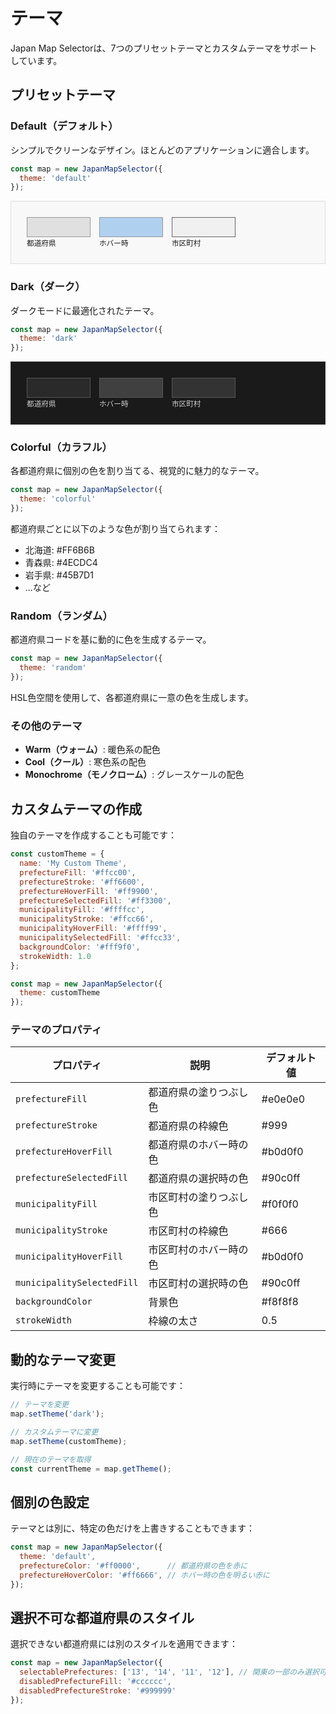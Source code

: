# テーマ

Japan Map Selectorは、7つのプリセットテーマとカスタムテーマをサポートしています。

## プリセットテーマ

### Default（デフォルト）
シンプルでクリーンなデザイン。ほとんどのアプリケーションに適合します。

```javascript
const map = new JapanMapSelector({
  theme: 'default'
});
```

<div style="background: #f8f8f8; padding: 20px; border: 1px solid #ddd;">
  <div style="display: inline-block; margin: 5px;">
    <div style="width: 100px; height: 30px; background: #e0e0e0; border: 1px solid #999;"></div>
    <small>都道府県</small>
  </div>
  <div style="display: inline-block; margin: 5px;">
    <div style="width: 100px; height: 30px; background: #b0d0f0; border: 1px solid #999;"></div>
    <small>ホバー時</small>
  </div>
  <div style="display: inline-block; margin: 5px;">
    <div style="width: 100px; height: 30px; background: #f0f0f0; border: 1px solid #666;"></div>
    <small>市区町村</small>
  </div>
</div>

### Dark（ダーク）
ダークモードに最適化されたテーマ。

```javascript
const map = new JapanMapSelector({
  theme: 'dark'
});
```

<div style="background: #1a1a1a; padding: 20px; border: 1px solid #333;">
  <div style="display: inline-block; margin: 5px;">
    <div style="width: 100px; height: 30px; background: #2a2a2a; border: 1px solid #555;"></div>
    <small style="color: #ccc;">都道府県</small>
  </div>
  <div style="display: inline-block; margin: 5px;">
    <div style="width: 100px; height: 30px; background: #404040; border: 1px solid #555;"></div>
    <small style="color: #ccc;">ホバー時</small>
  </div>
  <div style="display: inline-block; margin: 5px;">
    <div style="width: 100px; height: 30px; background: #333333; border: 1px solid #555;"></div>
    <small style="color: #ccc;">市区町村</small>
  </div>
</div>

### Colorful（カラフル）
各都道府県に個別の色を割り当てる、視覚的に魅力的なテーマ。

```javascript
const map = new JapanMapSelector({
  theme: 'colorful'
});
```

都道府県ごとに以下のような色が割り当てられます：
- 北海道: #FF6B6B
- 青森県: #4ECDC4
- 岩手県: #45B7D1
- ...など

### Random（ランダム）
都道府県コードを基に動的に色を生成するテーマ。

```javascript
const map = new JapanMapSelector({
  theme: 'random'
});
```

HSL色空間を使用して、各都道府県に一意の色を生成します。

### その他のテーマ

- **Warm（ウォーム）**: 暖色系の配色
- **Cool（クール）**: 寒色系の配色
- **Monochrome（モノクローム）**: グレースケールの配色

## カスタムテーマの作成

独自のテーマを作成することも可能です：

```javascript
const customTheme = {
  name: 'My Custom Theme',
  prefectureFill: '#ffcc00',
  prefectureStroke: '#ff6600',
  prefectureHoverFill: '#ff9900',
  prefectureSelectedFill: '#ff3300',
  municipalityFill: '#ffffcc',
  municipalityStroke: '#ffcc66',
  municipalityHoverFill: '#ffff99',
  municipalitySelectedFill: '#ffcc33',
  backgroundColor: '#fff9f0',
  strokeWidth: 1.0
};

const map = new JapanMapSelector({
  theme: customTheme
});
```

### テーマのプロパティ

| プロパティ | 説明 | デフォルト値 |
|----------|------|------------|
| `prefectureFill` | 都道府県の塗りつぶし色 | #e0e0e0 |
| `prefectureStroke` | 都道府県の枠線色 | #999 |
| `prefectureHoverFill` | 都道府県のホバー時の色 | #b0d0f0 |
| `prefectureSelectedFill` | 都道府県の選択時の色 | #90c0ff |
| `municipalityFill` | 市区町村の塗りつぶし色 | #f0f0f0 |
| `municipalityStroke` | 市区町村の枠線色 | #666 |
| `municipalityHoverFill` | 市区町村のホバー時の色 | #b0d0f0 |
| `municipalitySelectedFill` | 市区町村の選択時の色 | #90c0ff |
| `backgroundColor` | 背景色 | #f8f8f8 |
| `strokeWidth` | 枠線の太さ | 0.5 |

## 動的なテーマ変更

実行時にテーマを変更することも可能です：

```javascript
// テーマを変更
map.setTheme('dark');

// カスタムテーマに変更
map.setTheme(customTheme);

// 現在のテーマを取得
const currentTheme = map.getTheme();
```

## 個別の色設定

テーマとは別に、特定の色だけを上書きすることもできます：

```javascript
const map = new JapanMapSelector({
  theme: 'default',
  prefectureColor: '#ff0000',      // 都道府県の色を赤に
  prefectureHoverColor: '#ff6666', // ホバー時の色を明るい赤に
});
```

## 選択不可な都道府県のスタイル

選択できない都道府県には別のスタイルを適用できます：

```javascript
const map = new JapanMapSelector({
  selectablePrefectures: ['13', '14', '11', '12'], // 関東の一部のみ選択可能
  disabledPrefectureFill: '#cccccc',
  disabledPrefectureStroke: '#999999'
});
```